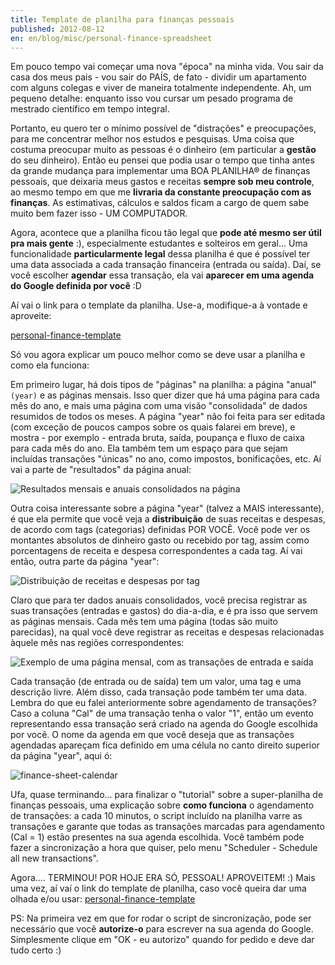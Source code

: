 ```yaml
---
title: Template de planilha para finanças pessoais
published: 2012-08-12
en: en/blog/misc/personal-finance-spreadsheet
---
```


Em pouco tempo vai começar uma nova "época" na minha vida.
Vou sair da casa dos meus pais - vou sair do PAÍS, de fato - dividir um
apartamento com alguns colegas e viver de maneira totalmente independente.
Ah, um pequeno detalhe: enquanto isso vou cursar um pesado programa de mestrado científico em tempo integral.

Portanto, eu quero ter o mínimo possível de "distrações" e preocupações, para me concentrar melhor nos estudos e pesquisas.
Uma coisa que costuma preocupar muito as pessoas é o dinheiro (em particular a **gestão** do seu dinheiro).
Então eu pensei que podia usar o tempo que tinha antes da grande mudança para implementar uma BOA PLANILHA® de finanças pessoais,
que deixaria meus gastos e receitas **sempre sob meu controle**,
ao mesmo tempo em que me **livraria da constante preocupação com as finanças**.
As estimativas, cálculos e saldos ficam a cargo de quem sabe muito bem fazer isso - UM COMPUTADOR.

Agora, acontece que a planilha ficou tão legal que **pode até mesmo ser útil pra mais gente** :),
especialmente estudantes e solteiros em geral...
Uma funcionalidade **particularmente legal** dessa planilha é que é possível
ter uma data associada a cada transação financeira (entrada ou saída).
Daí, se você escolher **agendar** essa transação, ela vai **aparecer em uma agenda do Google definida por você** :D

Aí vai o link para o template da planilha.
Use-a, modifique-a à vontade e aproveite:

[personal-finance-template](https://docs.google.com/spreadsheet/ccc?key=0Aj5ZTErhNUi2dEI5SHBGWHVTMWd3cFFjNDRqNVp4aFE&usp=sharing#gid=12)

Só vou agora explicar um pouco melhor como se deve usar a planilha e como ela funciona:

<!--more-->

Em primeiro lugar, há dois tipos de "páginas" na planilha: a página "anual" `(year)` e as páginas mensais.
Isso quer dizer que há uma página para cada mês do ano, e mais uma página com uma visão "consolidada" de dados resumidos de todos os meses.
A página "year" não foi feita para ser editada (com exceção de poucos campos sobre os quais falarei em breve),
e mostra - por exemplo - entrada bruta, saída, poupança e fluxo de caixa para cada mês do ano.
Ela também tem um espaço para que sejam incluídas transações "únicas" no ano, como impostos, bonificações, etc.
Aí vai a parte de "resultados" da página anual:

![Resultados mensais e anuais consolidados na página](/files/imgs/2012-08_finance-sheet-year.png)

Outra coisa interessante sobre a página "year" (talvez a MAIS interessante),
é que ela permite que você veja a **distribuição** de suas receitas e despesas, de acordo com tags (categorias) definidas POR VOCÊ.
Você pode ver os montantes absolutos de dinheiro gasto ou recebido por tag,
assim como porcentagens de receita e despesa correspondentes a cada tag.
Aí vai então, outra parte da página "year":

![Distribuição de receitas e despesas por tag](/files/imgs/2012-08_finance-sheet-distribution.png)

Claro que para ter dados anuais consolidados,
você precisa registrar as suas transações (entradas e gastos) do dia-a-dia, e é pra isso que servem as páginas mensais.
Cada mês tem uma página (todas são muito parecidas),
na qual você deve registrar as receitas e despesas relacionadas àquele mês nas regiões correspondentes:

![Exemplo de uma página mensal, com as transações de entrada e saída](/files/imgs/2012-08_finance-sheet-month.png)

Cada transação (de entrada ou de saída) tem um valor, uma tag e uma descrição livre.
Além disso, cada transação pode também ter uma data.
Lembra do que eu falei anteriormente sobre agendamento de transações?
Caso a coluna "Cal" de uma transação tenha o valor "1",
então um evento representando essa transação será criado na agenda do Google escolhida por você.
O nome da agenda em que você deseja que as transações agendadas apareçam fica definido
em uma célula no canto direito superior da página "year", aqui ó:

![finance-sheet-calendar](/files/imgs/2012-08_finance-sheet-calendar.png)</a>

Ufa, quase terminando... para finalizar o "tutorial" sobre a super-planilha de finanças pessoais,
uma explicação sobre **como funciona** o agendamento de transações:
a cada 10 minutos, o script incluído na planilha varre as transações e garante que
todas as transações marcadas para agendamento (Cal = 1) estão presentes na sua agenda escolhida.
Você também pode fazer a sincronização a hora que quiser, pelo menu "Scheduler - Schedule all new transactions".

Agora.... TERMINOU! POR HOJE ERA SÓ, PESSOAL!  APROVEITEM! :)
Mais uma vez, aí vaí o link do template de planilha, caso você queira dar uma olhada e/ou usar:
[personal-finance-template](http://drive.google.com/previewtemplate?id=0Aj5ZTErhNUi2dEI5SHBGWHVTMWd3cFFjNDRqNVp4aFE&amp;mode=public)

PS: Na primeira vez em que for rodar o script de sincronização,
pode ser necessário que você **autorize-o** para escrever na sua agenda do Google.
Simplesmente clique em "OK - eu autorizo" quando for pedido e deve dar tudo certo :)

